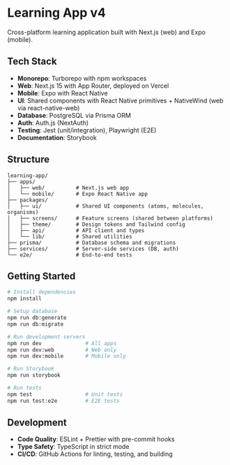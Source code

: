 # Learning App v4

Cross-platform learning application built with Next.js (web) and Expo (mobile).

## Tech Stack

- **Monorepo**: Turborepo with npm workspaces
- **Web**: Next.js 15 with App Router, deployed on Vercel
- **Mobile**: Expo with React Native
- **UI**: Shared components with React Native primitives + NativeWind (web via react-native-web)
- **Database**: PostgreSQL via Prisma ORM
- **Auth**: Auth.js (NextAuth)
- **Testing**: Jest (unit/integration), Playwright (E2E)
- **Documentation**: Storybook

## Structure

```
learning-app/
├── apps/
│   ├── web/          # Next.js web app
│   └── mobile/       # Expo React Native app
├── packages/
│   ├── ui/           # Shared UI components (atoms, molecules, organisms)
│   ├── screens/      # Feature screens (shared between platforms)
│   ├── theme/        # Design tokens and Tailwind config
│   ├── api/          # API client and types
│   └── lib/          # Shared utilities
├── prisma/           # Database schema and migrations
├── services/         # Server-side services (DB, auth)
└── e2e/              # End-to-end tests
```

## Getting Started

```bash
# Install dependencies
npm install

# Setup database
npm run db:generate
npm run db:migrate

# Run development servers
npm run dev              # All apps
npm run dev:web          # Web only
npm run dev:mobile       # Mobile only

# Run Storybook
npm run storybook

# Run tests
npm test                 # Unit tests
npm run test:e2e         # E2E tests
```

## Development

- **Code Quality**: ESLint + Prettier with pre-commit hooks
- **Type Safety**: TypeScript in strict mode
- **CI/CD**: GitHub Actions for linting, testing, and building

